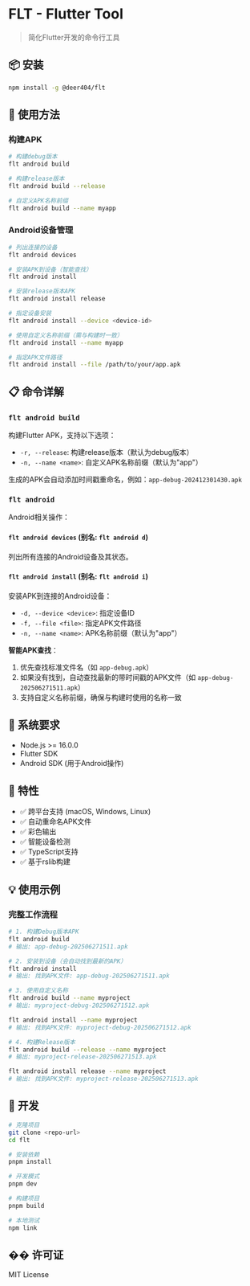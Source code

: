 # FLT - Flutter Tool

> 简化Flutter开发的命令行工具

## 📦 安装

```bash
npm install -g @deer404/flt
```

## 🚀 使用方法

### 构建APK

```bash
# 构建debug版本
flt android build

# 构建release版本
flt android build --release

# 自定义APK名称前缀
flt android build --name myapp
```

### Android设备管理

```bash
# 列出连接的设备
flt android devices

# 安装APK到设备（智能查找）
flt android install

# 安装release版本APK
flt android install release

# 指定设备安装
flt android install --device <device-id>

# 使用自定义名称前缀（需与构建时一致）
flt android install --name myapp

# 指定APK文件路径
flt android install --file /path/to/your/app.apk
```

## 📋 命令详解

### `flt android build`

构建Flutter APK，支持以下选项：

- `-r, --release`: 构建release版本（默认为debug版本）
- `-n, --name <name>`: 自定义APK名称前缀（默认为"app"）

生成的APK会自动添加时间戳重命名，例如：`app-debug-202412301430.apk`

### `flt android`

Android相关操作：

#### `flt android devices` (别名: `flt android d`)

列出所有连接的Android设备及其状态。

#### `flt android install` (别名: `flt android i`)

安装APK到连接的Android设备：

- `-d, --device <device>`: 指定设备ID
- `-f, --file <file>`: 指定APK文件路径
- `-n, --name <name>`: APK名称前缀（默认为"app"）

**智能APK查找**：
1. 优先查找标准文件名（如 `app-debug.apk`）
2. 如果没有找到，自动查找最新的带时间戳的APK文件（如 `app-debug-202506271511.apk`）
3. 支持自定义名称前缀，确保与构建时使用的名称一致

## 🔧 系统要求

- Node.js >= 16.0.0
- Flutter SDK
- Android SDK (用于Android操作)

## 🎯 特性

- ✅ 跨平台支持 (macOS, Windows, Linux)
- ✅ 自动重命名APK文件
- ✅ 彩色输出
- ✅ 智能设备检测
- ✅ TypeScript支持
- ✅ 基于rslib构建

## 💡 使用示例

### 完整工作流程

```bash
# 1. 构建Debug版本APK
flt android build
# 输出: app-debug-202506271511.apk

# 2. 安装到设备（会自动找到最新的APK）
flt android install
# 输出: 找到APK文件: app-debug-202506271511.apk

# 3. 使用自定义名称
flt android build --name myproject
# 输出: myproject-debug-202506271512.apk

flt android install --name myproject
# 输出: 找到APK文件: myproject-debug-202506271512.apk

# 4. 构建Release版本
flt android build --release --name myproject
# 输出: myproject-release-202506271513.apk

flt android install release --name myproject
# 输出: 找到APK文件: myproject-release-202506271513.apk
```

## 📝 开发

```bash
# 克隆项目
git clone <repo-url>
cd flt

# 安装依赖
pnpm install

# 开发模式
pnpm dev

# 构建项目
pnpm build

# 本地测试
npm link
```

## �� 许可证

MIT License 